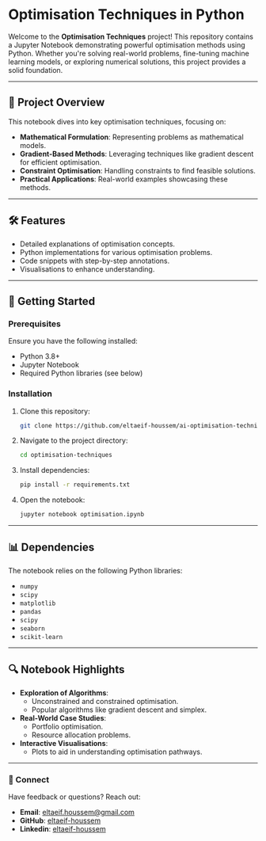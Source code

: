 # Optimisation Techniques in Python

Welcome to the **Optimisation Techniques** project! This repository contains a Jupyter Notebook demonstrating powerful optimisation methods using Python. Whether you're solving real-world problems, fine-tuning machine learning models, or exploring numerical solutions, this project provides a solid foundation.

---

## 📂 Project Overview

This notebook dives into key optimisation techniques, focusing on:

- **Mathematical Formulation**: Representing problems as mathematical models.
- **Gradient-Based Methods**: Leveraging techniques like gradient descent for efficient optimisation.
- **Constraint Optimisation**: Handling constraints to find feasible solutions.
- **Practical Applications**: Real-world examples showcasing these methods.

---

## 🛠️ Features

- Detailed explanations of optimisation concepts.
- Python implementations for various optimisation problems.
- Code snippets with step-by-step annotations.
- Visualisations to enhance understanding.

---

## 🚀 Getting Started

### Prerequisites

Ensure you have the following installed:

- Python 3.8+
- Jupyter Notebook
- Required Python libraries (see below)

### Installation

1. Clone this repository:
   ```bash
   git clone https://github.com/eltaeif-houssem/ai-optimisation-techniques.git
   ```
2. Navigate to the project directory:
   ```bash
   cd optimisation-techniques
   ```
3. Install dependencies:
   ```bash
   pip install -r requirements.txt
   ```
4. Open the notebook:
   ```bash
   jupyter notebook optimisation.ipynb
   ```

---

## 📊 Dependencies

The notebook relies on the following Python libraries:

- `numpy`
- `scipy`
- `matplotlib`
- `pandas`
- `scipy`
- `seaborn`
- `scikit-learn`

---

## 🔍 Notebook Highlights

- **Exploration of Algorithms**:
  - Unconstrained and constrained optimisation.
  - Popular algorithms like gradient descent and simplex.
- **Real-World Case Studies**:
  - Portfolio optimisation.
  - Resource allocation problems.
- **Interactive Visualisations**:
  - Plots to aid in understanding optimisation pathways.

---

### 🔗 Connect

Have feedback or questions? Reach out:

- **Email**: eltaeif.houssem@gmail.com
- **GitHub**: [eltaeif-houssem](https://github.com/eltaeif-houssem)
- **Linkedin**: [eltaeif-houssem](https://www.linkedin.com/in/eltaeif-houssem)
